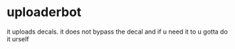 # uploaderbot
it uploads decals.
it does not bypass the decal and if u need it to u gotta do it urself
